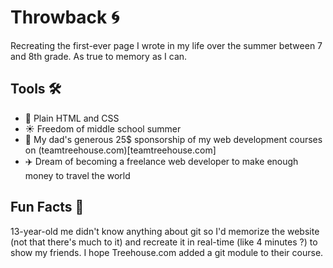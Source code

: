 # Throwback 🌀
Recreating the first-ever page I wrote in my life over the summer between 7 and 8th grade. As true to memory as I can.

## Tools 🛠️
- 🌸 Plain HTML and CSS 
- ☀️ Freedom of middle school summer
- 🐸 My dad's generous 25$ sponsorship of my web development courses on (teamtreehouse.com)[teamtreehouse.com]
- ✈️ Dream of becoming a freelance web developer to make enough money to travel the world

## Fun Facts 👾
13-year-old me didn't know anything about git so I'd memorize the website (not that there's much to it) and recreate it in real-time (like 4 minutes ?) to show my friends.
I hope Treehouse.com added a git module to their course.
